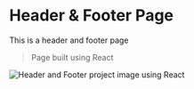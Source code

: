 #  Header & Footer Page

This is a header and footer page

> Page built using React

![Header and Footer project image using React](https://github.com/kobikibu/headers-and-footers/public/render.png)


